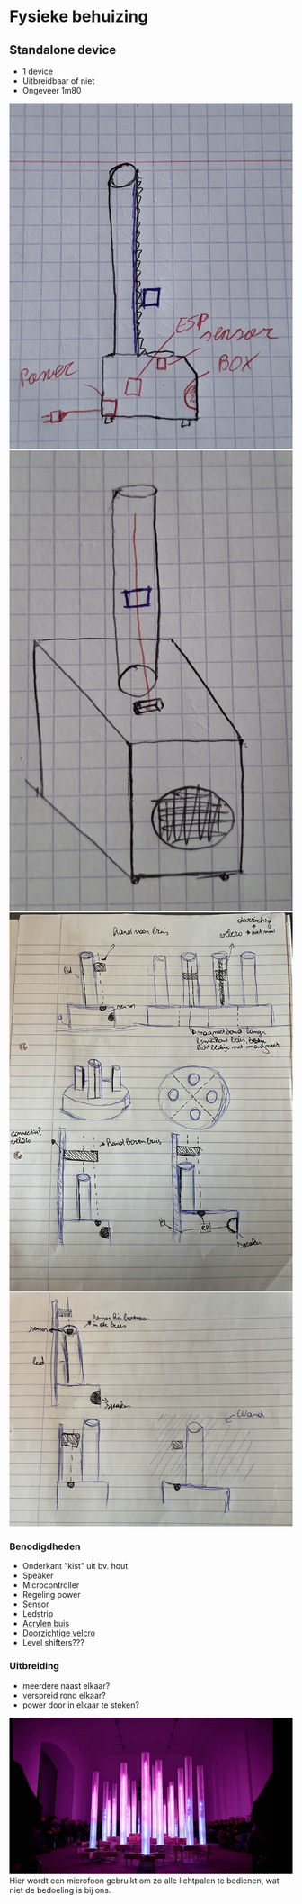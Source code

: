 
# Fysieke behuizing

## Standalone device

- 1 device
- Uitbreidbaar of niet
- Ongeveer 1m80

![Device](./fotos/device.jpg)
![Device 3d](./fotos/device3d.jpg)
![Fysiek2](./fotos/Fysiek2.jpg)
![Fysiek1](./fotos/Fysiek1.jpg)


### Benodigdheden

- Onderkant "kist" uit bv. hout
- Speaker
- Microcontroller
- Regeling power
- Sensor
- Ledstrip
- [Acrylen buis](https://www.kunststofshop.nl/acrylaat-plexiglas/acrylaat-buizen/melkwit-opaal/acrylaat-buis-opaal-2000x90x3mm-2000x90x3mm/a-7699-20000036)
- [Doorzichtige velcro](https://www.conrad.be/nl/p/3m-klittenband-om-vast-te-plakken-l-x-b-1-25-m-x-25-mm-transparant-1-stuk-s-2144908.html?gad_source=1&refresh=true)
- Level shifters???


### Uitbreiding

- meerdere naast elkaar?
- verspreid rond elkaar?
- power door in elkaar te steken?

![Idee1](./fotos/idee1.png)
Hier wordt een microfoon gebruikt om zo alle lichtpalen te bedienen, wat niet de bedoeling is bij ons.

